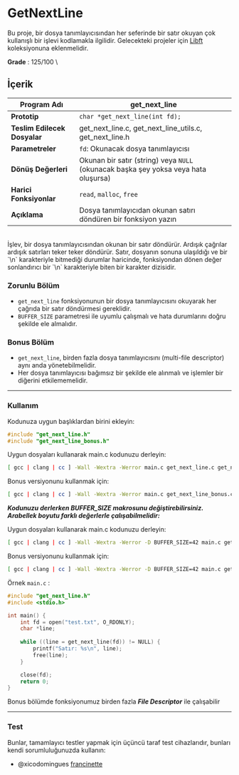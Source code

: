 
# GetNextLine

Bu proje, bir dosya tanımlayıcısından her seferinde bir satır okuyan çok kullanışlı bir işlevi kodlamakla ilgilidir. Gelecekteki projeler için [Libft](https://github.com/tolgauzan/libft) koleksiyonuna eklenmelidir.

**Grade** : 125/100 \

## İçerik

| **Program Adı**       | get_next_line                             |
|-----------------------|-------------------------------------------|
| **Prototip**           | `char *get_next_line(int fd);`            |
| **Teslim Edilecek Dosyalar** | get_next_line.c, get_next_line_utils.c, get_next_line.h |
| **Parametreler**       | `fd`: Okunacak dosya tanımlayıcısı       |
| **Dönüş Değerleri**    | Okunan bir satır (string) veya `NULL` (okunacak başka şey yoksa veya hata oluşursa) |
| **Harici Fonksiyonlar**| `read`, `malloc`, `free`                  |
| **Açıklama**           | Dosya tanımlayıcıdan okunan satırı döndüren bir fonksiyon yazın |

</br>
İşlev, bir dosya tanımlayıcısından okunan bir satır döndürür. Ardışık çağrılar ardışık satırları teker teker döndürür. Satır, dosyanın sonuna ulaşıldığı ve bir `\n` karakteriyle bitmediği durumlar haricinde, fonksiyondan dönen değer sonlandırıcı bir `\n` karakteriyle biten bir karakter dizisidir.

### Zorunlu Bölüm
- `get_next_line` fonksiyonunun bir dosya tanımlayıcısını okuyarak her çağrıda bir satır döndürmesi gereklidir.
- `BUFFER_SIZE` parametresi ile uyumlu çalışmalı ve hata durumlarını doğru şekilde ele almalıdır.

### Bonus Bölüm
- `get_next_line`, birden fazla dosya tanımlayıcısını (multi-file descriptor) aynı anda yönetebilmelidir.
- Her dosya tanımlayıcısı bağımsız bir şekilde ele alınmalı ve işlemler bir diğerini etkilememelidir.
---
### Kullanım

Kodunuza uygun başlıklardan birini ekleyin:
```c
#include "get_next_line.h"
#include "get_next_line_bonus.h"
```

Uygun dosyaları kullanarak main.c kodunuzu derleyin:
```bash
[ gcc | clang | cc ] -Wall -Wextra -Werror main.c get_next_line.c get_next_line_utils.c
```

Bonus versiyonunu kullanmak için:
```bash
[ gcc | clang | cc ] -Wall -Wextra -Werror main.c get_next_line_bonus.c get_next_line_utils_bonus.c
```

***Kodunuzu derlerken **BUFFER_SIZE** makrosunu değiştirebilirsiniz. Arabellek boyutu farklı değerlerle çalışabilmelidir:***

Uygun dosyaları kullanarak main.c kodunuzu derleyin:
```bash
[ gcc | clang | cc ] -Wall -Wextra -Werror -D BUFFER_SIZE=42 main.c get_next_line.c get_next_line_utils.c
```

Bonus versiyonunu kullanmak için:
```bash
[ gcc | clang | cc ] -Wall -Wextra -Werror -D BUFFER_SIZE=42 main.c get_next_line_bonus.c get_next_line_utils_bonus.c
```

Örnek `main.c` :
```c
#include "get_next_line.h"
#include <stdio.h>

int main() {
    int fd = open("test.txt", O_RDONLY);
    char *line;
    
    while ((line = get_next_line(fd)) != NULL) {
        printf("Satır: %s\n", line);
        free(line);
    }

    close(fd);
    return 0;
}
```

Bonus bölümde fonksiyonumuz birden fazla ***File Descriptor*** ile çalışabilir 

---
### Test
Bunlar, tamamlayıcı testler yapmak için üçüncü taraf test cihazlarıdır, bunları kendi sorumluluğunuzda kullanın:
- @xicodomingues [francinette](https://github.com/xicodomingues/francinette)
